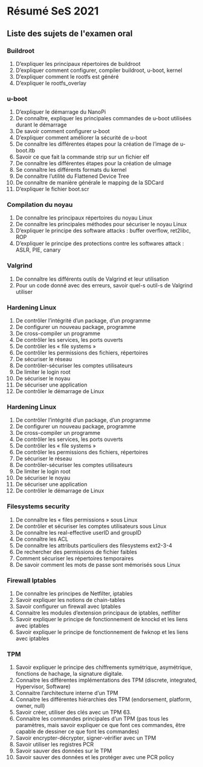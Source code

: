 # Résumé SeS 2021

## Liste des sujets de l'examen oral

### Buildroot

1. D’expliquer les principaux répertoires de buildroot
2. D’expliquer comment configurer, compiler buildroot, u-boot, kernel
3. D’expliquer comment le rootfs est généré
4. D’expliquer le rootfs_overlay

### u-boot

1. D’expliquer le démarrage du NanoPi
2. De connaître, expliquer les principales commandes de u-boot utilisées durant le 
démarrage
3. De savoir comment configurer u-boot
4. D’expliquer comment améliorer la sécurité de u-boot
5. De connaître les différentes étapes pour la création de l’image de u-boot.itb
6. Savoir ce que fait la commande strip sur un fichier elf
7. De connaître les différentes étapes pour la création de uImage
8. Se connaître les différents formats du kernel
9. De connaître l’utilité du Flattened Device Tree
10. De connaître de manière générale le mapping de la SDCard
11. D’expliquer le fichier boot.scr

### Compilation du noyau

1. De connaître les principaux répertoires du noyau Linux
2. De connaître les principales méthodes pour sécuriser le noyau Linux
3. D’expliquer le principe des software attacks : buffer overflow, ret2libc, ROP
4. D’expliquer le principe des protections contre les softwares attack : ASLR, PIE, canary

### Valgrind

1. De connaître les différents outils de Valgrind et leur utilisation
2. Pour un code donné avec des erreurs, savoir quel-s outil-s de Valgrind utiliser

### Hardening Linux

1. De contrôler l’intégrité d’un package, d’un programme
2. De configurer un nouveau package, programme
3. De cross-compiler un programme
4. De contrôler les services, les ports ouverts
5. De contrôler les « file systems »
6. De contrôler les permissions des fichiers, répertoires
7. De sécuriser le réseau
8. De contrôler-sécuriser les comptes utilisateurs
9. De limiter le login root
10. De sécuriser le noyau
11. De sécuriser une application
12. De contrôler le démarrage de Linux


### Hardening Linux

1. De contrôler l’intégrité d’un package, d’un programme
2. De configurer un nouveau package, programme
3. De cross-compiler un programme
4. De contrôler les services, les ports ouverts
5. De contrôler les « file systems »
6. De contrôler les permissions des fichiers, répertoires
7. De sécuriser le réseau
8. De contrôler-sécuriser les comptes utilisateurs
9. De limiter le login root
10. De sécuriser le noyau
11. De sécuriser une application
12. De contrôler le démarrage de Linux


### Filesystems security

1. De connaître les « files permissions » sous Linux
2. De contrôler et sécuriser les comptes utilisateurs sous Linux
3. De connaître les real-effective userID and groupID
4. De connaître les ACL
5. De connaître les attributs particuliers des filesystems ext2-3-4
6. De rechercher des permissions de fichier faibles
7. Comment sécuriser les répertoires temporaires
8. De savoir comment les mots de passe sont mémorisés sous Linux

### Firewall Iptables

1. De connaître les principes de Netfilter, iptables
2. Savoir expliquer les notions de chain-tables
3. Savoir configurer un firewall avec Iptables
4. Connaitre les modules d’extension principaux de iptables, netfilter
5. Savoir expliquer le principe de fonctionnement de knockd et les liens avec iptables
6. Savoir expliquer le principe de fonctionnement de fwknop et les liens avec iptables

### TPM

1. Savoir expliquer le principe des chiffrements symétrique, asymétrique, fonctions de hachage, la signature digitale.
2. Connaitre les différentes implémentations des TPM (discrete, integrated, Hypervisor, Software)
3.  Connaitre l’architecture interne d’un TPM
4. Connaitre les différentes hiérarchies des TPM (endorsement, platform, owner, null)
5. Savoir créer, utiliser des clés avec un TPM 63.
6. Connaitre les commandes principales d’un TPM (pas tous les paramètres, mais savoir expliquer ce que font ces commandes, être capable de dessiner ce que font les commandes)
7. Savoir encrypter-décrypter, signer-vérifier avec un TPM
8. Savoir utiliser les registres PCR
9. Savoir sauver des données sur le TPM
10. Savoir sauver des données et les protéger avec une PCR policy